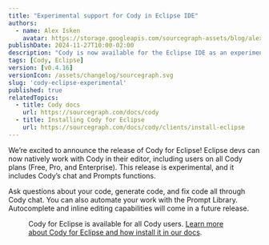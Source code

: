 ```yaml
---
title: "Experimental support for Cody in Eclipse IDE"
authors:
  - name: Alex Isken
    avatar: https://storage.googleapis.com/sourcegraph-assets/blog/alex_avatar.jpeg
publishDate: 2024-11-27T10:00-02:00
description: "Cody is now available for the Eclipse IDE as an experimental plugin. We’d love your feedback!"
tags: [Cody, Eclipse]
version: [v0.4.16]
versionIcon: /assets/changelog/sourcegraph.svg
slug: 'cody-eclipse-experimental'
published: true
relatedTopics:
  - title: Cody docs
    url: https://sourcegraph.com/docs/cody
  - title: Installing Cody for Eclipse
    url: https://sourcegraph.com/docs/cody/clients/install-eclipse
---
```


We’re excited to announce the release of Cody for Eclipse! Eclipse devs can now natively work with Cody in their editor, including users on all Cody plans (Free, Pro, and Enterprise). This release is experimental, and it includes Cody’s chat and Prompts functions.

Ask questions about your code, generate code, and fix code all through Cody chat. You can also automate your work with the Prompt Library. Autocomplete and inline editing capabilities will come in a future release.

<Figure
  src="https://storage.googleapis.com/sourcegraph-assets/blog/Cody-eclipse/cody-eclipse-experimental.png"
  alt="Cody for Eclipse now available"
/>

Cody for Eclipse is available for all Cody users. [Learn more about Cody for Eclipse and how install it in our docs](https://sourcegraph.com/docs/cody/clients/install-eclipse).